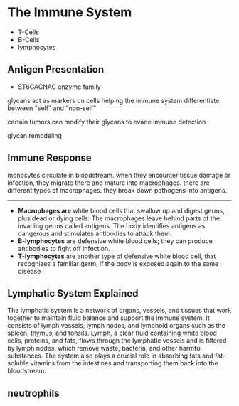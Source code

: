 # The Immune System

- T-Cells
- B-Cells
- lymphocytes

## Antigen Presentation

- ST6GACNAC enzyme family

glycans act as markers on cells helping the immune system differentiate between "self" and "non-self"

certain tumors can modify their glycans to evade immune detection

glycan remodeling

## Immune Response

monocytes circulate in bloodstream. when they encounter tissue damage or infection, they migrate there and mature into macrophages. there are different types of macrophages. they break down pathogens into antigens.

---

- **Macrophages are** white blood cells that swallow up and digest germs, plus dead or dying cells. The macrophages leave behind parts of the invading germs called antigens. The body identifies antigens as dangerous and stimulates antibodies to attack them.
- **B-lymphocytes** are defensive white blood cells; they can produce antibodies to fight off infection.
- **T-lymphocytes** are another type of defensive white blood cell, that recognizes a familiar germ, if the body is exposed again to the same disease

## Lymphatic System Explained

The lymphatic system is a network of organs, vessels, and tissues that work together to maintain fluid balance and support the immune system. It consists of lymph vessels, lymph nodes, and lymphoid organs such as the spleen, thymus, and tonsils. Lymph, a clear fluid containing white blood cells, proteins, and fats, flows through the lymphatic vessels and is filtered by lymph nodes, which remove waste, bacteria, and other harmful substances. The system also plays a crucial role in absorbing fats and fat-soluble vitamins from the intestines and transporting them back into the bloodstream.

## neutrophils
